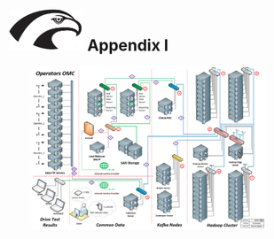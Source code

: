 
# <img src="../Hawk.png" width="134" height="75"> Appendix I

<figure>
<img src="../High Level Design/Hawk_NetworksDiagram.png" width="%100" height="%100">
</figure>
